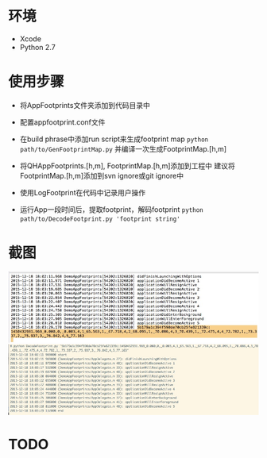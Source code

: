 # 环境
* Xcode
* Python 2.7

# 使用步骤
* 将AppFootprints文件夹添加到代码目录中

* 配置appfootprint.conf文件

* 在build phrase中添加run script来生成footprint map
  `python path/to/GenFootprintMap.py`
  并编译一次生成FootprintMap.[h,m]

* 将QHAppFootprints.[h,m], FootprintMap.[h,m]添加到工程中
  建议将FootprintMap.[h,m]添加到svn ignore或git ignore中

* 使用LogFootprint在代码中记录用户操作

* 运行App一段时间后，提取footprint，解码footprint
`python path/to/DecodeFootprint.py 'footprint string'`

# 截图
![runtime console log](exampleimages/1.jpeg)
![deocded footprints](exampleimages/2.jpeg)

# TODO
